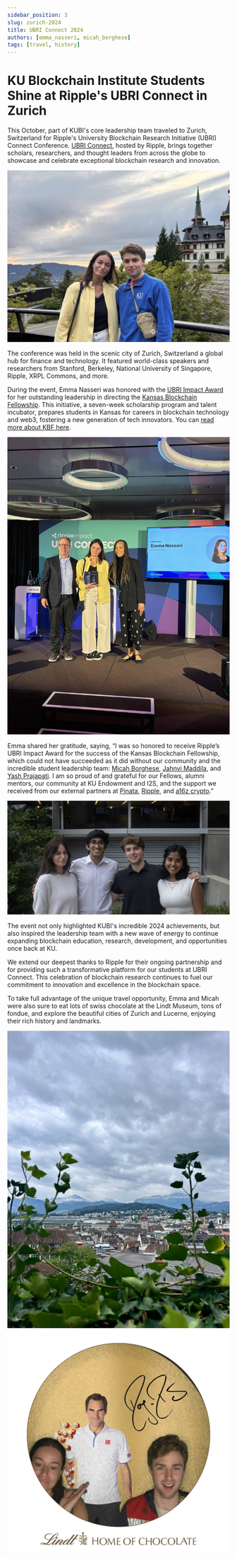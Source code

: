 ```yaml
---
sidebar_position: 3
slug: zurich-2024
title: UBRI Connect 2024
authors: [emma_nasseri, micah_borghese]
tags: [travel, history]
---
```


# KU Blockchain Institute Students Shine at Ripple's UBRI Connect in Zurich

This October, part of KUBI's core leadership team traveled to Zurich, Switzerland for Ripple's University Blockchain Research Initiative (UBRI) Connect Conference. [UBRI Connect](https://www.ubriconnect.com/), hosted by Ripple, brings together scholars, researchers, and thought leaders from across the globe to showcase and celebrate exceptional blockchain research and innovation.

![Emma and Micah](emma_and_micah.jpeg)

<!-- truncate -->

The conference was held in the scenic city of Zurich, Switzerland a global hub for finance and technology. It featured world-class speakers and researchers from Stanford, Berkeley, National University of Singapore, Ripple, XRPL Commons, and more.

During the event, Emma Nasseri was honored with the [UBRI Impact Award](https://i2s-research.ku.edu/news/article/ku-student-receives-leadership-award-for-blockchain-research-initiative-on-international-stage) for her outstanding leadership in directing the [Kansas Blockchain Fellowship](https://www.kansasblockchain.org/). This initiative, a seven-week scholarship program and talent incubator, prepares students in Kansas for careers in blockchain technology and web3, fostering a new generation of tech innovators. You can [read more about KBF here](kbf-2024).

![UBRI Award](ubri_award.jpeg)

Emma shared her gratitude, saying, “I was so honored to receive Ripple’s UBRI Impact Award for the success of the Kansas Blockchain Fellowship, which could not have succeeded as it did without our community and the incredible student leadership team: [Micah Borghese](https://www.linkedin.com/in/micah-borghese/), [Jahnvi Maddila](https://www.linkedin.com/in/jahnvi-maddila-228359250/), and [Yash Prajapati](https://www.linkedin.com/in/yashprajapati23/). I am so proud of and grateful for our Fellows, alumni mentors, our community at KU Endowment and I2S, and the support we received from our external partners at [Pinata](https://pinata.cloud/), [Ripple](https://ripple.com/), and [a16z crypto](https://a16zcrypto.com/).”

![KBF Leadership Team](kbf_leadership.jpg)

The event not only highlighted KUBI's incredible 2024 achievements, but also inspired the leadership team with a new wave of energy to continue expanding blockchain education, research, development, and opportunities once back at KU.

We extend our deepest thanks to Ripple for their ongoing partnership and for providing such a transformative platform for our students at UBRI Connect. This celebration of blockchain research continues to fuel our commitment to innovation and excellence in the blockchain space.

To take full advantage of the unique travel opportunity, Emma and Micah were also sure to eat lots of swiss chocolate at the Lindt Museum, tons of fondue, and explore the beautiful cities of Zurich and Lucerne, enjoying their rich history and landmarks.

![lucerne](lucerne.jpeg)
![lindt](lindt.jpeg)
